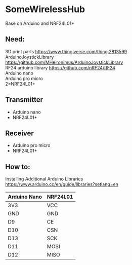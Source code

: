 # SomeWirelessHub
Base on Arduino and NRF24L01+  

## Need:
3D print parts https://www.thingiverse.com/thing:2813599  
ArduinoJoystickLibrary https://github.com/MHeironimus/ArduinoJoystickLibrary  
RF24 arduino library https://github.com/nRF24/RF24  
Arduino nano  
Arduino pro micro  
2×NRF24L01+  


## Transmitter  
* Arduino nano
* NRF24L01+



## Receiver  
* Arduino pro micro
* NRF24L01+

## How to:
Installing Additional Arduino Libraries https://www.arduino.cc/en/guide/libraries?setlang=en  

|  Arduino  Nano | NRF24L01  |
|  ----  | ----  |
| 3V3  | VCC |
| GND  | GND |
| D9 | CE |
| D10 | CSN |
| D13 | SCK |
| D11 | MOSI |
| D12 | MISO |
